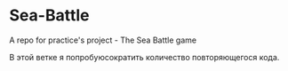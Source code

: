 # Sea-Battle
A repo for practice's project -  The Sea Battle game

В этой ветке я попробуюсократить количество повторяющегося кода.